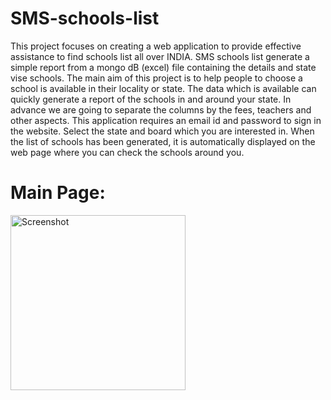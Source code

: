 # SMS-schools-list

This project focuses on creating a web application to provide effective assistance to find schools list all over INDIA. SMS schools list generate a simple report from a mongo dB (excel) file containing the details and state vise schools.
The main aim of this project is to help people to choose a school is available in their locality or state. The data which is available can quickly generate a report of the schools in and around your state. In advance we are going to separate the columns by the fees, teachers and other aspects. This application requires an email id and password to sign in the website. Select the state and board which you are interested in. When the list of schools has been generated, it is automatically displayed on the web page where you can check the schools around you.
# Main Page:
<img src="loginPage.jpeg" width="280px" alt="Screenshot" />
